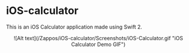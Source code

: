 # iOS-calculator
This is an iOS Calculator application made using Swift 2.

<center>![Alt text](/Zappos/iOS-calculator/Screenshots/iOS-Calculator.gif "iOS Calculator Demo GIF")</center>
